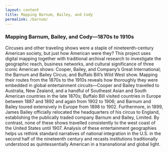 ```yaml
---
layout: content
title: Mapping Barnum, Bailey, and Cody
permalink: /barnum/
---
```

<div id="map-container">
	<nav id="menu"></nav>
	<div id="map"></div>
</div>
<script src='{{ "/assets/js/my_map.js" | prepend: site.baseurl }}'></script>

### Mapping Barnum, Bailey, and Cody&mdash;1870s to 1910s

Circuses and other traveling shows were a staple of nineteenth-century American society, but just how American were they? This project uses digital mapping together with traditional archival research to investigate the geographic reach, business networks, and cultural significance of three iconic American shows: Cooper, Bailey, and Company’s Great International; the Barnum and Bailey Circus; and Buffalo Bill’s Wild West show. Mapping their routes from the 1870s to the 1910s reveals how thoroughly they were embedded in global entertainment circuits—Cooper and Bailey travelled to Australia, New Zealand, and a handful of Southeast Asian and South American countries in the late 1870s; Buffalo Bill visited countries in Europe between 1887 and 1892 and again from 1902 to 1906; and Barnum and Bailey toured extensively in Europe from 1898 to 1902. Furthermore, in 1899, James Bailey officially relocated the headquarters of his circus to England, establishing the publically traded company Barnum and Bailey, Limited. By contrast, none of these shows travelled consistently to the west coast of the United States until 1907. Analysis of these entertainment geographies helps us rethink standard narratives of national integration in the U.S. in the second half of the nineteenth century and recasts institutions traditionally understood as quintessentially American in a transnational and global light.